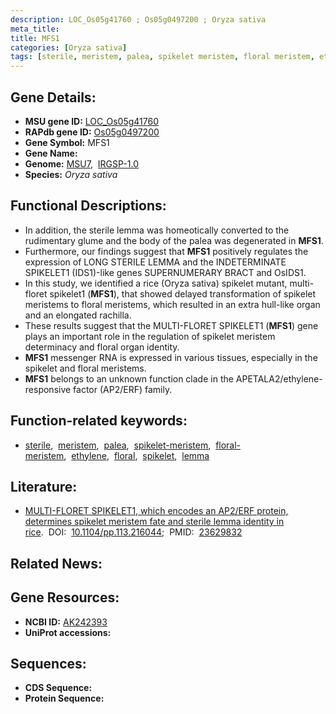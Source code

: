 ```yaml
---
description: LOC_Os05g41760 ; Os05g0497200 ; Oryza sativa
meta_title:
title: MFS1
categories: [Oryza sativa]
tags: [sterile, meristem, palea, spikelet meristem, floral meristem, ethylene, floral, spikelet, lemma]
---
```


## Gene Details:
- **MSU gene ID:** [LOC_Os05g41760](http://rice.uga.edu/cgi-bin/ORF_infopage.cgi?orf=LOC_Os05g41760)  
- **RAPdb gene ID:** [Os05g0497200](https://rapdb.dna.affrc.go.jp/locus/?name=Os05g0497200)  
- **Gene Symbol:** MFS1
- **Gene Name:**
- **Genome:**  [MSU7](http://rice.uga.edu/),&nbsp;&nbsp;[IRGSP-1.0](https://rapdb.dna.affrc.go.jp/download/irgsp1.html)
- **Species:** *Oryza sativa*

## Functional Descriptions:
   - In addition, the sterile lemma was homeotically converted to the rudimentary glume and the body of the palea was degenerated in **MFS1**.
   - Furthermore, our findings suggest that **MFS1** positively regulates the expression of LONG STERILE LEMMA and the INDETERMINATE SPIKELET1 (IDS1)-like genes SUPERNUMERARY BRACT and OsIDS1.
   - In this study, we identified a rice (Oryza sativa) spikelet mutant, multi-floret spikelet1 (**MFS1**), that showed delayed transformation of spikelet meristems to floral meristems, which resulted in an extra hull-like organ and an elongated rachilla.
   - These results suggest that the MULTI-FLORET SPIKELET1 (**MFS1**) gene plays an important role in the regulation of spikelet meristem determinacy and floral organ identity.
   - **MFS1** messenger RNA is expressed in various tissues, especially in the spikelet and floral meristems.
   - **MFS1** belongs to an unknown function clade in the APETALA2/ethylene-responsive factor (AP2/ERF) family.

## Function-related keywords:
   - [sterile](/tags/sterile/),&nbsp;&nbsp;[meristem](/tags/meristem/),&nbsp;&nbsp;[palea](/tags/palea/),&nbsp;&nbsp;[spikelet-meristem](/tags/spikelet-meristem/),&nbsp;&nbsp;[floral-meristem](/tags/floral-meristem/),&nbsp;&nbsp;[ethylene](/tags/ethylene/),&nbsp;&nbsp;[floral](/tags/floral/),&nbsp;&nbsp;[spikelet](/tags/spikelet/),&nbsp;&nbsp;[lemma](/tags/lemma/)

## Literature:
   - [MULTI-FLORET SPIKELET1, which encodes an AP2/ERF protein, determines spikelet meristem fate and sterile lemma identity in rice](https://www.doi.org/10.1104/pp.113.216044).&nbsp;&nbsp;DOI:&nbsp;&nbsp;[10.1104/pp.113.216044](https://www.doi.org/10.1104/pp.113.216044);&nbsp;&nbsp;PMID:&nbsp;&nbsp;[23629832](https://pubmed.ncbi.nlm.nih.gov/23629832/)

## Related News:

## Gene Resources:
- **NCBI ID:**  [AK242393](http://www.ncbi.nlm.nih.gov/nuccore/AK242393)
- **UniProt accessions:** [](https://www.uniprot.org/uniprotkb//entry)

## Sequences:
- **CDS Sequence:**
- **Protein Sequence:**
